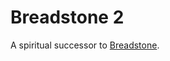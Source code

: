 # Breadstone 2
A spiritual successor to [Breadstone](https://minecraft.curseforge.com/projects/breadstone-ore).
